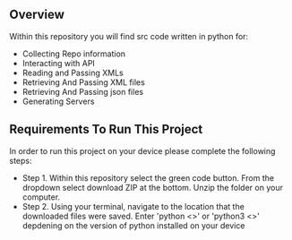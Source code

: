 ## Overview
Within this repository you will find src code written in python for:
- Collecting Repo information
- Interacting with API
- Reading and Passing XMLs
- Retrieving And Passing XML files 
- Retrieving And Passing json files 
- Generating Servers


## Requirements To Run This Project 
In order to run this project on your device please complete the following steps:
- Step 1. Within this repository select the green code button. From the dropdown select download ZIP at the bottom. Unzip the folder on your computer. 
- Step 2. Using your terminal, navigate to the location that the downloaded files were saved. Enter 'python <<FileName>>' or 'python3 <<FileName>>' depdening on the version of python installed on your device 

